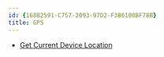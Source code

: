 ```yaml
---
id: {168B2591-C757-2093-97D2-F3B6100BF78B}  
title: GPS  
---
```


-   [Get Current Device Location](/recipes/android/os_device_resources/gps/get_current_device_location)